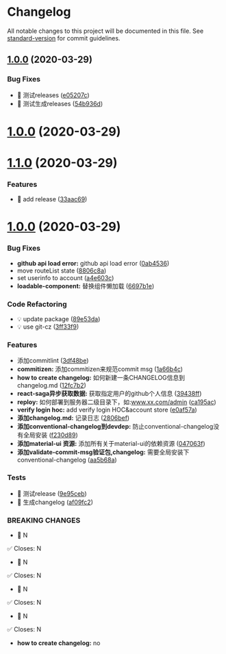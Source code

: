 # Changelog

All notable changes to this project will be documented in this file. See [standard-version](https://github.com/conventional-changelog/standard-version) for commit guidelines.

## [1.0.0](https://github.com/SimpleRoom/walker-admin/compare/v1.1.0...v1.0.0) (2020-03-29)


### Bug Fixes

* 🐛 测试releases ([e05207c](https://github.com/SimpleRoom/walker-admin/commit/e05207c5d1e122429a9eaa3c8a8ad7d9abe594ce))
* 🐛 测试生成releases ([54b936d](https://github.com/SimpleRoom/walker-admin/commit/54b936dba5cd5fc50ed53efb9d369845c6aa5364))

# [1.0.0](https://github.com/SimpleRoom/walker-admin/compare/v1.1.0...v1.0.0) (2020-03-29)



# [1.1.0](https://github.com/SimpleRoom/walker-admin/compare/v1.0.0...v1.1.0) (2020-03-29)


### Features

* 🎸 add release ([33aac69](https://github.com/SimpleRoom/walker-admin/commit/33aac69638148035e4fd5c4d5ea8e9434a0bf4b3))



# [1.0.0](https://github.com/SimpleRoom/walker-admin/compare/1a66b4ccc0fc03d68bae22efd5f6db679fb6c350...v1.0.0) (2020-03-29)


### Bug Fixes

* **github api load error:** github api load error ([0ab4536](https://github.com/SimpleRoom/walker-admin/commit/0ab4536eeb43efdb0b1d9c5443f05370050f9d13))
* move routeList state ([8806c8a](https://github.com/SimpleRoom/walker-admin/commit/8806c8a61b1cddca66da55b89810e1a1f6a29c7b))
* set userinfo to account ([a4e603c](https://github.com/SimpleRoom/walker-admin/commit/a4e603caff504342e1221f622258386a644b941f))
* **loadable-component:** 替换组件懒加载 ([6697b1e](https://github.com/SimpleRoom/walker-admin/commit/6697b1e969c440a736210cd7962017e02893230c))


### Code Refactoring

* 💡 update package ([89e53da](https://github.com/SimpleRoom/walker-admin/commit/89e53da2827242dd0ed42c65b57b101269ccde71))
* 💡 use git-cz ([3ff33f9](https://github.com/SimpleRoom/walker-admin/commit/3ff33f9b049ed2675a181630b92cf81902d231ca))


### Features

* 添加commitlint ([3df48be](https://github.com/SimpleRoom/walker-admin/commit/3df48bec9cc063b389d002ea97e2a4f0a94914ac))
* **commitizen:** 添加commitizen来规范commit msg ([1a66b4c](https://github.com/SimpleRoom/walker-admin/commit/1a66b4ccc0fc03d68bae22efd5f6db679fb6c350))
* **how to create changelog:** 如何新建一条CHANGELOG信息到changelog.md ([12fc7b2](https://github.com/SimpleRoom/walker-admin/commit/12fc7b279fde5144ac7d30ece8c23cadd7bddfe7))
* **react-saga异步获取数据:** 获取指定用户的github个人信息 ([39438ff](https://github.com/SimpleRoom/walker-admin/commit/39438ffd77c0f2b963330ad3bdde0188dc114a1b))
* **reploy:** 如何部署到服务器二级目录下，如:www.xx.com/admin ([ca195ac](https://github.com/SimpleRoom/walker-admin/commit/ca195aca9ca24bbf51563611483b4205acaad2b8))
* **verify login hoc:** add verify login HOC&account store ([e0af57a](https://github.com/SimpleRoom/walker-admin/commit/e0af57a7f55d6bfe70f594102ba52b818f8da3dd))
* **添加changelog.md:** 记录日志 ([2806bef](https://github.com/SimpleRoom/walker-admin/commit/2806bef18100886c4b7d5532bb0d564e3c4d4ce0))
* **添加conventional-changelog到devdep:** 防止conventional-changelog没有全局安装 ([f230d89](https://github.com/SimpleRoom/walker-admin/commit/f230d89a84fd7e1c28faee074f85689f3aa25724))
* **添加material-ui 资源:** 添加所有关于material-ui的依赖资源 ([047063f](https://github.com/SimpleRoom/walker-admin/commit/047063f3de2fb20ed93ebb579860fb9371a74f41))
* **添加validate-commit-msg验证包,changelog:** 需要全局安装下conventional-changelog ([aa5b68a](https://github.com/SimpleRoom/walker-admin/commit/aa5b68a961fabea30633f57daf7e4c18be67aac3))


### Tests

* 💍 测试release ([9e95ceb](https://github.com/SimpleRoom/walker-admin/commit/9e95cebc1e1c8f1c5b3d017a66ca34336ddf8651))
* 💍 生成changelog ([af09fc2](https://github.com/SimpleRoom/walker-admin/commit/af09fc22a9e877189901cfa983b6d159c7fa9acd))


### BREAKING CHANGES

* 🧨 N

✅ Closes: N
* 🧨 N

✅ Closes: N
* 🧨 N

✅ Closes: N
* 🧨 N

✅ Closes: N
* **how to create changelog:** no
